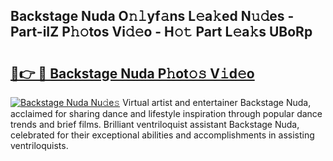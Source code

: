 ## Backstage Nuda O𝚗𝚕yf𝚊ns L𝚎a𝚔ed N𝚞𝚍es - Part-iIZ P𝚑𝚘tos Vi𝚍𝚎o - H𝚘𝚝 Part L𝚎a𝚔s UBoRp

# <h2><a href="http://kf1fqq.oniu.top/?m=Backstage+Nuda">🔗👉 🔴 Backstage Nuda P𝚑ot𝚘𝚜 V𝚒d𝚎o</a></h2>

[![Backstage Nuda Nu𝚍e𝚜](https://i.imgur.com/0qMVB7G.gif)](http://kf1fqq.oniu.top/?m=Backstage+Nuda)
Virtual artist and entertainer Backstage Nuda, acclaimed for sharing dance and lifestyle inspiration through popular dance trends and brief films. Brilliant ventriloquist assistant Backstage Nuda, celebrated for their exceptional abilities and accomplishments in assisting ventriloquists.  
